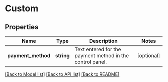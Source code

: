 # Custom

## Properties
Name | Type | Description | Notes
------------ | ------------- | ------------- | -------------
**payment_method** | **string** | Text entered for the payment method in the control panel. | [optional] 

[[Back to Model list]](../../README.md#documentation-for-models) [[Back to API list]](../../README.md#documentation-for-api-endpoints) [[Back to README]](../../README.md)

